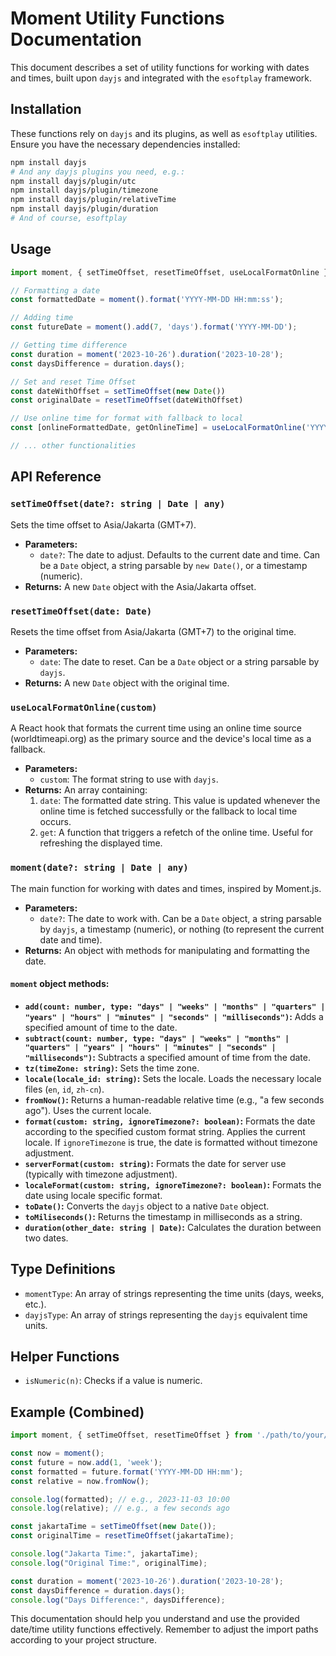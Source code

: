 # Moment Utility Functions Documentation

This document describes a set of utility functions for working with dates and times, built upon `dayjs` and integrated with the `esoftplay` framework.

## Installation

These functions rely on `dayjs` and its plugins, as well as `esoftplay` utilities. Ensure you have the necessary dependencies installed:

```bash
npm install dayjs
# And any dayjs plugins you need, e.g.:
npm install dayjs/plugin/utc
npm install dayjs/plugin/timezone
npm install dayjs/plugin/relativeTime
npm install dayjs/plugin/duration
# And of course, esoftplay
```

## Usage

```javascript
import moment, { setTimeOffset, resetTimeOffset, useLocalFormatOnline } from './path/to/your/momentUtils'; // Adjust path

// Formatting a date
const formattedDate = moment().format('YYYY-MM-DD HH:mm:ss');

// Adding time
const futureDate = moment().add(7, 'days').format('YYYY-MM-DD');

// Getting time difference
const duration = moment('2023-10-26').duration('2023-10-28');
const daysDifference = duration.days();

// Set and reset Time Offset
const dateWithOffset = setTimeOffset(new Date())
const originalDate = resetTimeOffset(dateWithOffset)

// Use online time for format with fallback to local
const [onlineFormattedDate, getOnlineTime] = useLocalFormatOnline('YYYY-MM-DD HH:mm:ss');

// ... other functionalities
```

## API Reference

### `setTimeOffset(date?: string | Date | any)`

Sets the time offset to Asia/Jakarta (GMT+7).

* **Parameters:**
    * `date?`: The date to adjust. Defaults to the current date and time. Can be a `Date` object, a string parsable by `new Date()`, or a timestamp (numeric).
* **Returns:** A new `Date` object with the Asia/Jakarta offset.

### `resetTimeOffset(date: Date)`

Resets the time offset from Asia/Jakarta (GMT+7) to the original time.

* **Parameters:**
    * `date`: The date to reset. Can be a `Date` object or a string parsable by `dayjs`.
* **Returns:** A new `Date` object with the original time.

### `useLocalFormatOnline(custom)`

A React hook that formats the current time using an online time source (worldtimeapi.org) as the primary source and the device's local time as a fallback.

* **Parameters:**
    * `custom`: The format string to use with `dayjs`.
* **Returns:** An array containing:
    1. `date`: The formatted date string. This value is updated whenever the online time is fetched successfully or the fallback to local time occurs.
    2. `get`: A function that triggers a refetch of the online time. Useful for refreshing the displayed time.

### `moment(date?: string | Date | any)`

The main function for working with dates and times, inspired by Moment.js.

* **Parameters:**
    * `date?`: The date to work with.  Can be a `Date` object, a string parsable by `dayjs`, a timestamp (numeric), or nothing (to represent the current date and time).
* **Returns:** An object with methods for manipulating and formatting the date.

#### `moment` object methods:

* **`add(count: number, type: "days" | "weeks" | "months" | "quarters" | "years" | "hours" | "minutes" | "seconds" | "milliseconds")`:** Adds a specified amount of time to the date.
* **`subtract(count: number, type: "days" | "weeks" | "months" | "quarters" | "years" | "hours" | "minutes" | "seconds" | "milliseconds")`:** Subtracts a specified amount of time from the date.
* **`tz(timeZone: string)`:** Sets the time zone.
* **`locale(locale_id: string)`:** Sets the locale.  Loads the necessary locale files (`en`, `id`, `zh-cn`).
* **`fromNow()`:** Returns a human-readable relative time (e.g., "a few seconds ago"). Uses the current locale.
* **`format(custom: string, ignoreTimezone?: boolean)`:** Formats the date according to the specified custom format string.  Applies the current locale.  If `ignoreTimezone` is true, the date is formatted without timezone adjustment.
* **`serverFormat(custom: string)`:** Formats the date for server use (typically with timezone adjustment).
* **`localeFormat(custom: string, ignoreTimezone?: boolean)`:** Formats the date using locale specific format.
* **`toDate()`:** Converts the `dayjs` object to a native `Date` object.
* **`toMiliseconds()`:** Returns the timestamp in milliseconds as a string.
* **`duration(other_date: string | Date)`:** Calculates the duration between two dates.

## Type Definitions

* `momentType`: An array of strings representing the time units (days, weeks, etc.).
* `dayjsType`: An array of strings representing the `dayjs` equivalent time units.

## Helper Functions

* `isNumeric(n)`: Checks if a value is numeric.

## Example (Combined)

```javascript
import moment, { setTimeOffset, resetTimeOffset } from './path/to/your/momentUtils';

const now = moment();
const future = now.add(1, 'week');
const formatted = future.format('YYYY-MM-DD HH:mm');
const relative = now.fromNow();

console.log(formatted); // e.g., 2023-11-03 10:00
console.log(relative); // e.g., a few seconds ago

const jakartaTime = setTimeOffset(new Date());
const originalTime = resetTimeOffset(jakartaTime);

console.log("Jakarta Time:", jakartaTime);
console.log("Original Time:", originalTime);

const duration = moment('2023-10-26').duration('2023-10-28');
const daysDifference = duration.days();
console.log("Days Difference:", daysDifference);
```

This documentation should help you understand and use the provided date/time utility functions effectively. Remember to adjust the import paths according to your project structure.

